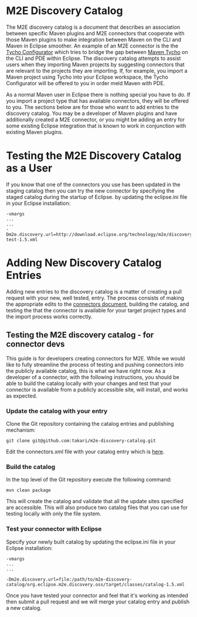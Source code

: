 # M2E Discovery Catalog

The M2E discovery catalog is a document that describes an association between specific Maven plugins and M2E connectors that cooperate with those Maven plugins to make integration between Maven on the CLI and Maven in Eclipse smoother. An example of an M2E connector is the the [Tycho Configurator][2] which tries to bridge the gap between [Maven Tycho][3] on the CLI and PDE within Eclipse. The discovery catalog attempts to assist users when they importing Maven projects by suggesting connectors that are relevant to the projects they are importing. If, for example, you import a Maven project using Tycho into your Eclipse workspace, the Tycho Configurator will be offered to you in order meld Maven with PDE.

As a normal Maven user in Eclipse there is nothing special you have to do. If you import a project type that has available connectors, they will be offered to you. The sections below are for those who want to add entries to the discovery catalog. You may be a developer of Maven plugins and have additionally created a M2E connector, or you might be adding an entry for some existing Eclipse integration that is known to work in conjunction with existing Maven plugins.

# Testing the M2E Discovery Catalog as a User

If you know that one of the connectors you use has been updated in the staging catalog then you can try the new connector by specifying the staged catalog during the startup of Eclipse. by updating the eclipse.ini file in your Eclipse installation:

```
-vmargs
...
...
-Dm2e.discovery.url=http://download.eclipse.org/technology/m2e/discovery/directory-test-1.5.xml                                                                         
```
# Adding New Discovery Catalog Entries 

Adding new entries to the discovery catalog is a matter of creating a pull request with your new, well tested, entry. The process consists of making the appropriate edits to the [connectors document][1], building the catalog, and testing the that the connector is available for  your target project types and the import process works correctly.

## Testing the M2E discovery catalog - for connector devs

This guide is for developers creating connectors for M2E. While we would like to fully streamline the process of testing and pushing connectors into the publicly available catalog, this is what we have right now. As a developer of a connector, with the following instructions, you should be able to build the catalog locally with your changes and test that your connector is available from a publicly accessible site, will install, and works as expected.

### Update the catalog with your entry

Clone the Git repository containing the catalog entries and publishing mechanism:

```
git clone git@github.com:takari/m2e-discovery-catalog.git
```

Edit the connectors.xml file with your catalog entry which is [here][1].

### Build the catalog

In the top level of the Git repository execute the following command:

```
mvn clean package
```

This will create the catalog and validate that all the update sites specified are accessible. This will also produce two catalog files that you can use for testing locally with only the file system.

### Test your connector with Eclipse

Specify your newly built catalog by updating the eclipse.ini file in your Eclipse installation:

```
-vmargs
...
...

-Dm2e.discovery.url=file:/path/to/m2e-discovery-catalog/org.eclipse.m2e.discovery.oss/target/classes/catalog-1.5.xml                                                                              
```
Once you have tested your connector and feel that it's working as intended then submit a pull request and we will merge your catalog entry and publish a new catalog.

[1]: https://github.com/takari/m2e-discovery-catalog/blob/master/org.eclipse.m2e.discovery.oss/src/main/resources-filtered/connectors.xml
[2]: https://github.com/tesla/m2eclipse-tycho
[3]: http://www.eclipse.org/tycho/
